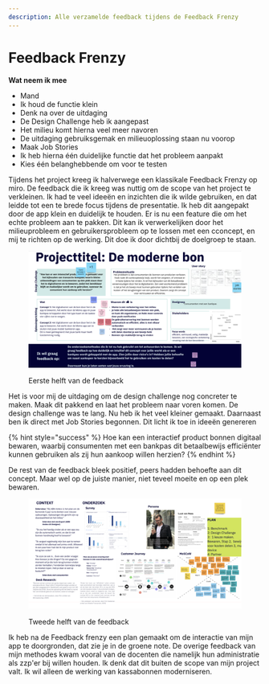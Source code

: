 ```yaml
---
description: Alle verzamelde feedback tijdens de Feedback Frenzy
---
```


# Feedback Frenzy

**Wat neem ik mee**

* Mand
* Ik houd de functie klein
* Denk na over de uitdaging
* De Design Challenge heb ik aangepast
* Het milieu komt hierna veel meer navoren
* De uitdaging gebruiksgemak en milieuoplossing staan nu voorop
* Maak Job Stories
* Ik heb hierna één duidelijke functie dat het probleem aanpakt
* Kies één belanghebbende om voor te testen

Tijdens het project kreeg ik halverwege een klassikale Feedback Frenzy op miro. De feedback die ik kreeg was nuttig om de scope van het project te verkleinen. Ik had te veel ideeën en inzichten die ik wilde gebruiken, en dat leidde tot een te brede focus tijdens de presentatie. Ik heb dit aangepakt door de app klein en duidelijk te houden. Er is nu een feature die om het echte probleem aan te pakken. Dit kan ik verwerkelijken door het milieuprobleem en gebruikersprobleem op te lossen met een cconcept, en mij te richten op de werking. Dit doe ik door dichtbij de doelgroep te staan.&#x20;

<figure><img src="../.gitbook/assets/12.png" alt=""><figcaption><p>Eerste helft van de feedback</p></figcaption></figure>

Het is voor mij de uitdaging om de design challenge nog concreter te maken. Maak dit pakkend en laat het probleem naar voren komen. De design challenge was te lang. Nu heb ik het veel kleiner gemaakt. Daarnaast ben ik direct met Job Stories begonnen. Dit licht ik toe in ideeën genereren&#x20;

{% hint style="success" %}
Hoe kan een interactief product bonnen digitaal bewaren, waarbij consumenten met een bankpas dit betaalbewijs efficiënter kunnen gebruiken als zij hun aankoop willen herzien?
{% endhint %}

De rest van de feedback bleek positief, peers hadden behoefte aan dit concept. Maar wel op de juiste manier, niet teveel moeite en op een plek bewaren.&#x20;

<figure><img src="../.gitbook/assets/13.png" alt=""><figcaption><p>Tweede helft van de feedback</p></figcaption></figure>

Ik heb na de Feedback frenzy een plan gemaakt om de interactie van mijn app te doorgronden, dat zie je in de groene note. De overige feedback van mijn methodes kwam vooral van de docenten die namelijk hun administratie als zzp'er bij willen houden. Ik denk dat dit buiten de scope van mijn project valt. Ik wil alleen de werking van kassabonnen moderniseren.&#x20;
